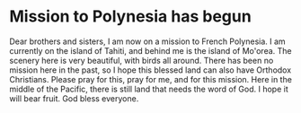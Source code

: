 # Mission to Polynesia has begun

Dear brothers and sisters, I am now on a mission to French Polynesia. I am currently on the island of Tahiti, and behind me is the island of Mo'orea. The scenery here is very beautiful, with birds all around. There has been no mission here in the past, so I hope this blessed land can also have Orthodox Christians. Please pray for this, pray for me, and for this mission. Here in the middle of the Pacific, there is still land that needs the word of God. I hope it will bear fruit. God bless everyone.

